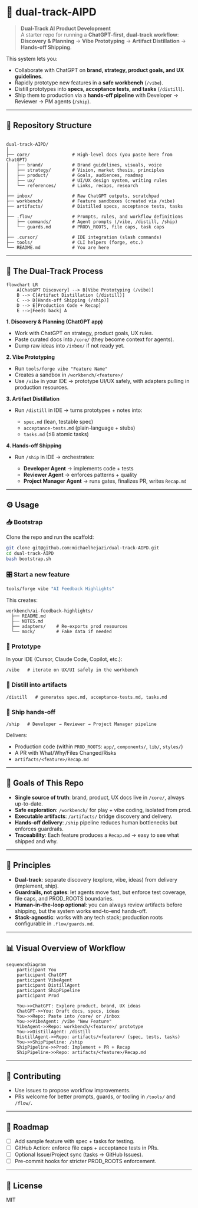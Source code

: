 # 🚀 dual-track-AIPD

> **Dual-Track AI Product Development**  
> A starter repo for running a **ChatGPT-first, dual-track workflow**:  
> **Discovery & Planning** → **Vibe Prototyping** → **Artifact Distillation** → **Hands-off Shipping**.  

This system lets you:
- Collaborate with ChatGPT on **brand, strategy, product goals, and UX guidelines**.
- Rapidly prototype new features in a **safe workbench** (`/vibe`).
- Distill prototypes into **specs, acceptance tests, and tasks** (`/distill`).
- Ship them to production via a **hands-off pipeline** with Developer → Reviewer → PM agents (`/ship`).

---

## 📂 Repository Structure

```

dual-track-AIPD/
│
├── core/                # High-level docs (you paste here from ChatGPT)
│   ├── brand/           # Brand guidelines, visuals, voice
│   ├── strategy/        # Vision, market thesis, principles
│   ├── product/         # Goals, audiences, roadmap
│   ├── ux/              # UI/UX design system, writing rules
│   └── references/      # Links, recaps, research
│
├── inbox/               # Raw ChatGPT outputs, scratchpad
├── workbench/           # Feature sandboxes (created via /vibe)
├── artifacts/           # Distilled specs, acceptance tests, tasks
│
├── .flow/               # Prompts, rules, and workflow definitions
│   ├── commands/        # Agent prompts (/vibe, /distill, /ship)
│   └── guards.md        # PROD\_ROOTS, file caps, task caps
│
├── .cursor/             # IDE integration (slash commands)
├── tools/               # CLI helpers (forge, etc.)
└── README.md            # You are here

````

---

## 🔄 The Dual-Track Process

```mermaid
flowchart LR
    A[ChatGPT Discovery] --> B[Vibe Prototyping (/vibe)]
    B --> C[Artifact Distillation (/distill)]
    C --> D[Hands-off Shipping (/ship)]
    D --> E[Production Code + Recap]
    E -->|Feeds back| A
````

**1. Discovery & Planning (ChatGPT app)**

* Work with ChatGPT on strategy, product goals, UX rules.
* Paste curated docs into `/core/` (they become context for agents).
* Dump raw ideas into `/inbox/` if not ready yet.

**2. Vibe Prototyping**

* Run `tools/forge vibe "Feature Name"`
* Creates a sandbox in `/workbench/<feature>/`
* Use `/vibe` in your IDE → prototype UI/UX safely, with adapters pulling in production resources.

**3. Artifact Distillation**

* Run `/distill` in IDE → turns prototypes + notes into:

  * `spec.md` (lean, testable spec)
  * `acceptance-tests.md` (plain-language + stubs)
  * `tasks.md` (≤8 atomic tasks)

**4. Hands-off Shipping**

* Run `/ship` in IDE → orchestrates:

  * **Developer Agent** → implements code + tests
  * **Reviewer Agent** → enforces patterns + quality
  * **Project Manager Agent** → runs gates, finalizes PR, writes `Recap.md`

---

## ⚙️ Usage

### 📥 Bootstrap

Clone the repo and run the scaffold:

```bash
git clone git@github.com:michaelhejazi/dual-track-AIPD.git
cd dual-track-AIPD
bash bootstrap.sh
```

### 🎛️ Start a new feature

```bash
tools/forge vibe "AI Feedback Highlights"
```

This creates:

```
workbench/ai-feedback-highlights/
  ├── README.md
  ├── NOTES.md
  ├── adapters/    # Re-exports prod resources
  └── mock/        # Fake data if needed
```

### 🎨 Prototype

In your IDE (Cursor, Claude Code, Copilot, etc.):

```
/vibe   # iterate on UX/UI safely in the workbench
```

### 🧪 Distill into artifacts

```
/distill   # generates spec.md, acceptance-tests.md, tasks.md
```

### 🚀 Ship hands-off

```
/ship   # Developer → Reviewer → Project Manager pipeline
```

Delivers:

* Production code (within `PROD_ROOTS`: `app/`, `components/`, `lib/`, `styles/`)
* A PR with What/Why/Files Changed/Risks
* `artifacts/<feature>/Recap.md`

---

## 🎯 Goals of This Repo

* **Single source of truth**: brand, product, UX docs live in `/core/`, always up-to-date.
* **Safe exploration**: `/workbench/` for play + vibe coding, isolated from prod.
* **Executable artifacts**: `/artifacts/` bridge discovery and delivery.
* **Hands-off delivery**: `/ship` pipeline reduces human bottlenecks but enforces guardrails.
* **Traceability**: Each feature produces a `Recap.md` → easy to see what shipped and why.

---

## 📐 Principles

* **Dual-track**: separate discovery (explore, vibe, ideas) from delivery (implement, ship).
* **Guardrails, not gates**: let agents move fast, but enforce test coverage, file caps, and PROD\_ROOTS boundaries.
* **Human-in-the-loop optional**: you can always review artifacts before shipping, but the system works end-to-end hands-off.
* **Stack-agnostic**: works with any tech stack; production roots configurable in `.flow/guards.md`.

---

## 📊 Visual Overview of Workflow

```mermaid
sequenceDiagram
    participant You
    participant ChatGPT
    participant VibeAgent
    participant DistillAgent
    participant ShipPipeline
    participant Prod

    You->>ChatGPT: Explore product, brand, UX ideas
    ChatGPT->>You: Draft docs, specs, ideas
    You->>Repo: Paste into /core/ or /inbox
    You->>VibeAgent: /vibe "New Feature"
    VibeAgent->>Repo: workbench/<feature>/ prototype
    You->>DistillAgent: /distill
    DistillAgent->>Repo: artifacts/<feature>/ (spec, tests, tasks)
    You->>ShipPipeline: /ship
    ShipPipeline->>Prod: Implement + PR + Recap
    ShipPipeline->>Repo: artifacts/<feature>/Recap.md
```

---

## 🤝 Contributing

* Use issues to propose workflow improvements.
* PRs welcome for better prompts, guards, or tooling in `/tools/` and `/flow/`.

---

## 📌 Roadmap

* [ ] Add sample feature with spec + tasks for testing.
* [ ] GitHub Action: enforce file caps + acceptance tests in PRs.
* [ ] Optional Issue/Project sync (tasks → GitHub Issues).
* [ ] Pre-commit hooks for stricter PROD\_ROOTS enforcement.

---

## 📖 License

MIT
